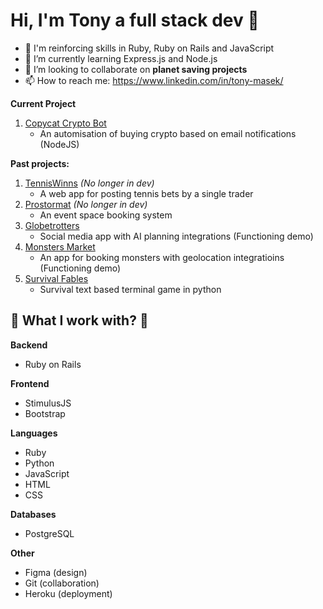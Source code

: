 # Hi, I'm Tony a full stack dev 👋

- 🦾 I'm reinforcing skills in Ruby, Ruby on Rails and JavaScript
- 🌱 I’m currently learning Express.js and Node.js
- 👯 I’m looking to collaborate on **planet saving projects**
- 📫 How to reach me: https://www.linkedin.com/in/tony-masek/

**Current Project**

  1. [Copycat Crypto Bot](https://github.com/TheCodeSommelier/copycat)
     - An automisation of buying crypto based on email notifications (NodeJS)

**Past projects:**

  1. [TennisWinns](https://github.com/TheCodeSommelier/tenniswins) *(No longer in dev)*
     - A web app for posting tennis bets by a single trader
  3. [Prostormat](https://github.com/TheCodeSommelier/prostormat) *(No longer in dev)*
     - An event space booking system
  5. [Globetrotters](https://github.com/TheCodeSommelier/globetrotters)
      - Social media app with AI planning integrations (Functioning demo)
  6. [Monsters Market](https://github.com/s777yab/monsters-market)
      - An app for booking monsters with geolocation integratioins (Functioning demo)
  7. [Survival Fables](https://github.com/TheCodeSommelier/Survival-Fables)
       - Survival text based terminal game in python

## 📗 What I work with? 📗
**Backend**
  - Ruby on Rails
    
**Frontend**
  - StimulusJS
  - Bootstrap

**Languages**
  - Ruby
  - Python
  - JavaScript
  - HTML
  - CSS

**Databases**
  - PostgreSQL

**Other**
  - Figma (design)
  - Git (collaboration)
  - Heroku (deployment)
